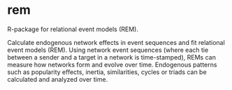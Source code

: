 # rem
R-package for relational event models (REM). 

Calculate endogenous network effects in event sequences and fit relational event models (REM). Using network event sequences (where each tie between a sender and a target in a network is time-stamped), REMs can measure how networks form and evolve over time. Endogenous patterns such as popularity effects, inertia, similarities, cycles or triads can be calculated and analyzed over time.
